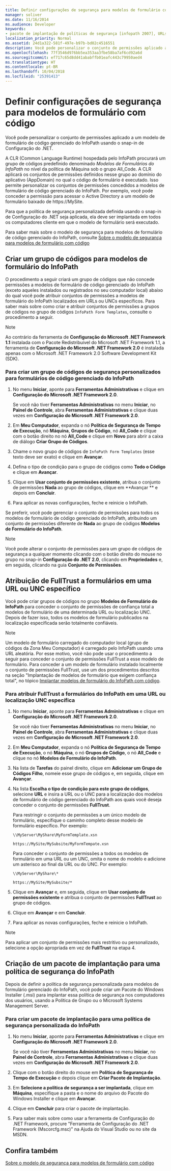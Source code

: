 ```yaml
---
title: Definir configurações de segurança para modelos de formulário com código
manager: soliver
ms.date: 11/16/2014
ms.audience: Developer
keywords:
- pacote de implantação de políticas de segurança [infopath 2007], URLs [InfoPath 2007], atribuição de FullTrust, segurança de acesso ao código [InfoPath 2007], UNCs [InfoPath 2007], atribuição de FullTrust, CAS [InfoPath 2007], segurança [InfoPath 2007], configuração, grupos de código [InfoPath 2007], FullTrust [InfoPath 2007], atribuição a UNCs, FullTrust [InfoPath 2007], atribuição a URLs
localization_priority: Normal
ms.assetid: 24d1a322-581f-497e-b97b-bd02c4516551
description: Você pode personalizar o conjunto de permissões aplicado a um modelo de formulário de código gerenciado do InfoPath usando o snap-in de Configuração do .NET.
ms.openlocfilehash: 77f3546d976bb5ea353aa3fbe58ba7af6cd92a6d
ms.sourcegitcommit: ef717c65d8dd41ababffb01eafc443c79950aed4
ms.translationtype: HT
ms.contentlocale: pt-BR
ms.lasthandoff: 10/04/2018
ms.locfileid: "25391413"
---
```

# <a name="configure-security-settings-for-form-templates-with-code"></a>Definir configurações de segurança para modelos de formulário com código

Você pode personalizar o conjunto de permissões aplicado a um modelo de formulário de código gerenciado do InfoPath usando o snap-in de Configuração do .NET.
  
A CLR (Common Language Runtime) hospedada pelo InfoPath procurará um grupo de códigos predefinido denominado *Modelos de Formulários do InfoPath* no nível da política de Máquina sob o grupo All_Code. A CLR aplicará os conjuntos de permissões definidos nesse grupo ao domínio do aplicativo (AppDomain) no qual o código de formulário é executado. Isso permite personalizar os conjuntos de permissões concedidos a modelos de formulário de código gerenciado do InfoPath. Por exemplo, você pode conceder a permissão para acessar o Active Directory a um modelo de formulário baixado de https://MySite. 
  
Para que a política de segurança personalizada definida usando o snap-in de Configuração do .NET seja aplicada, ela deve ser implantada em todos os computadores cliente em que o modelo de formulário será executado.
  
Para saber mais sobre o modelo de segurança para modelos de formulário de código gerenciado do InfoPath, consulte [Sobre o modelo de segurança para modelos de formulário com código](about-the-security-model-for-form-templates-with-code.md)
  
## <a name="creating-a-code-group-for-infopath-form-templates"></a>Criar um grupo de códigos para modelos de formulário do InfoPath

O procedimento a seguir criará um grupo de códigos que não concede permissões a modelos de formulário de código gerenciado do InfoPath (exceto aqueles instalados ou registrados no seu computador local) abaixo do qual você pode atribuir conjuntos de permissões a modelos de formulário do InfoPath localizados em URLs ou UNCs específicos. Para saber mais sobre como criar e atribuir conjuntos de permissões a grupos de códigos no grupo de códigos `InfoPath Form Templates`, consulte o procedimento a seguir. 
  
> [!NOTE]
> Ao contrário da ferramenta de **Configuração do Microsoft .NET Framework 1.1** instalada com o Pacote Redistribuível do Microsoft .NET Framework 1.1, a ferramenta de **Configuração do Microsoft .NET Framework 2.0** é instalada apenas com o Microsoft .NET Framework 2.0 Software Development Kit (SDK). 
  
### <a name="to-create-a-custom-security-code-group-for-infopath-managed-code-forms"></a>Para criar um grupo de códigos de segurança personalizados para formulários de código gerenciado do InfoPath

1. No menu **Iniciar**, aponte para **Ferramentas Administrativas** e clique em **Configuração do Microsoft .NET Framework 2.0**.
    
    Se você não tiver **Ferramentas Administrativas** no menu **Iniciar**, no **Painel de Controle**, abra **Ferramentas Administrativas** e clique duas vezes em **Configuração do Microsoft .NET Framework 2.0**.
    
2. Em **Meu Computador**, expanda o nó **Política de Segurança de Tempo de Execução**, nó **Máquina**, **Grupos de Código**, nó **All_Code** e clique com o botão direito no nó **All_Code** e clique em **Novo** para abrir a caixa de diálogo **Criar Grupo de Códigos**. 
    
3. Chame o novo grupo de códigos de `InfoPath Form Templates` (esse texto deve ser exato) e clique em **Avançar**.
    
4. Defina o tipo de condição para o grupo de códigos como **Todo o Código** e clique em **Avançar**.
    
5. Clique em **Usar conjunto de permissões existente**, atribua o conjunto de permissões **Nada** ao grupo de códigos, clique em **Avançar ** e depois em **Concluir**.
    
6. Para aplicar as novas configurações, feche e reinicie o InfoPath.
    
Se preferir, você pode gerenciar o conjunto de permissões para todos os modelos de formulário de código gerenciado do InfoPath, atribuindo um conjunto de permissões diferente de **Nada** ao grupo de códigos **Modelos de Formulário do InfoPath**. 
> [!NOTE]
> Você pode alterar o conjunto de permissões para um grupo de códigos de segurança a qualquer momento clicando com o botão direito do mouse no grupo no  snap-in **Configuração do .NET 2.0**, clicando em **Propriedades** e, em seguida, clicando na guia **Conjunto de Permissões**. 
  
## <a name="assigning-fulltrust-to-forms-at-a-specific-url-or-unc"></a>Atribuição de FullTrust a formulários em uma URL ou UNC específico

Você pode criar grupos de códigos no grupo **Modelos de Formulário do InfoPath** para conceder o conjunto de permissões de confiança total a modelos de formulário de uma determinada URL ou localização UNC. Depois de fazer isso, todos os modelos de formulário publicados na localização especificada serão totalmente confiáveis. 
  
> [!NOTE]
> Um modelo de formulário carregado do computador local (grupo de códigos da Zona Meu Computador) é carregado pelo InfoPath usando uma URL aleatória. Por esse motivo, você não pode usar o procedimento a seguir para conceder o conjunto de permissões FullTrust a esse modelo de formulário. Para conceder a um modelo de formulário instalado localmente o conjunto de permissões FullTrust, use um dos procedimentos descritos na seção "Implantação de modelos de formulário que exigem confiança total", no tópico [Implantar modelos de formulário do InfoPath com código](how-to-deploy-infopath-form-templates-with-code.md). 
  
### <a name="to-assign-fulltrust-to-infopath-forms-at-a-specific-url-or-unc-location"></a>Para atribuir FullTrust a formulários do InfoPath em uma URL ou localização UNC específica

1. No menu **Iniciar**, aponte para **Ferramentas Administrativas** e clique em **Configuração do Microsoft .NET Framework 2.0**.
    
    Se você não tiver **Ferramentas Administrativas** no menu **Iniciar**, no **Painel de Controle**, abra **Ferramentas Administrativas** e clique duas vezes em **Configuração do Microsoft .NET Framework 2.0**.
    
2. Em **Meu Computador**, expanda o nó **Política de Segurança de Tempo de Execução**, o nó **Máquina**, o nó **Grupos de Código**, o nó **All_Code** e clique no nó **Modelos de Formulário do InfoPath**. 
    
3. Na lista de **Tarefas** do painel direito, clique em **Adicionar um Grupo de Códigos Filho**, nomeie esse grupo de códigos e, em seguida, clique em **Avançar**.
    
4. Na lista **Escolha o tipo de condição para este grupo de códigos**, selecione **URL** e insira a URL ou o UNC para a localização dos modelos de formulário de código gerenciado do InfoPath aos quais você deseja conceder o conjunto de permissões **FullTrust**. 
    
    Para restringir o conjunto de permissões a um único modelo de formulário, especifique o caminho completo desse modelo de formulário específico. Por exemplo:
    
     `\\MyServer\MyShare\MyFormTemplate.xsn`
    
     `https://MySite/MySubsite/MyFormTempate.xsn`
    
    Para conceder o conjunto de permissões a todos os modelos de formulário em uma URL ou um UNC, omita o nome do modelo e adicione um asterisco ao final da URL ou do UNC. Por exemplo:
    
     `\\MyServer\MyShare\*`
    
     `https://MySite/MySubsite/*`
    
5. Clique em **Avançar** e, em seguida, clique em **Usar conjunto de permissões existente** e atribua o conjunto de permissões **FullTrust** ao grupo de códigos. 
    
6. Clique em **Avançar** e em **Concluir**.
    
7. Para aplicar as novas configurações, feche e reinicie o InfoPath.
    
> [!NOTE]
> Para aplicar um conjunto de permissões mais restritivo ou personalizado, selecione a opção apropriada em vez de **FullTrust** na etapa 4. 
  
## <a name="creating-a-deployment-package-for-infopath-security-policy"></a>Criação de um pacote de implantação para uma política de segurança do InfoPath

Depois de definir a política de segurança personalizada para modelos de formulário gerenciado do InfoPath, você pode criar um Pacote do Windows Installer (.msi) para implantar essa política de segurança nos computadores dos usuários, usando a Política de Grupo ou o Microsoft Systems Management Server.
  
### <a name="to-create-a-deployment-package-for-custom-infopath-security-policy"></a>Para criar um pacote de implantação para uma política de segurança personalizada do InfoPath

1. No menu **Iniciar**, aponte para **Ferramentas Administrativas** e clique em **Configuração do Microsoft .NET Framework 2.0**.
    
    Se você não tiver **Ferramentas Administrativas** no menu **Iniciar**, no **Painel de Controle**, abra **Ferramentas Administrativas** e clique duas vezes em **Configuração do Microsoft .NET Framework 2.0**.
    
2. Clique com o botão direito do mouse em **Política de Segurança de Tempo de Execução** e depois clique em **Criar Pacote de Implantação**.
    
3. Em **Selecione a política de segurança a ser implantada**, clique em **Máquina**, especifique a pasta e o nome do arquivo do Pacote do Windows Installer e clique em **Avançar**.
    
4. Clique em **Concluir** para criar o pacote de implantação. 
    
5. Para saber mais sobre como usar a ferramenta de Configuração do .NET Framework, procure "Ferramenta de Configuração do .NET Framework (Mscorcfg.msc)" na Ajuda do Visual Studio ou no site da MSDN.
    
## <a name="see-also"></a>Confira também



[Sobre o modelo de segurança para modelos de formulário com código](about-the-security-model-for-form-templates-with-code.md)

